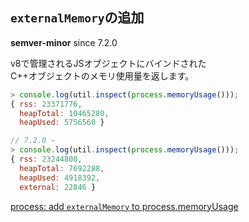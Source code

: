## `externalMemory`の追加

**semver-minor** since 7.2.0

v8で管理されるJSオブジェクトにバインドされた  
C++オブジェクトのメモリ使用量を返します。  

```js
> console.log(util.inspect(process.memoryUsage()));
{ rss: 23371776,
  heapTotal: 10465280,
  heapUsed: 5756560 }

// 7.2.0 ~
> console.log(util.inspect(process.memoryUsage()));
{ rss: 23244800,
  heapTotal: 7692288,
  heapUsed: 4918392,
  external: 22846 }
```

[process: add `externalMemory` to process.memoryUsage](https://github.com/nodejs/node/pull/9587)
